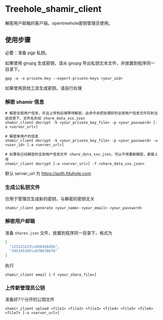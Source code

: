 # Treehole_shamir_client

解密用户邮箱的客户端，opentreehole密钥管理员使用。

## 使用步骤

必要：准备 pgp 私钥。

如果使用 gnupg 生成密钥，请从 gnupg 导出私钥文本文件，并放置到程序同一目录下。

```shell
gpg -a -o private.key --export-private-keys <your_uid>
```

如果使用其他工具生成密钥，请自行处理

### 解密 shamir 信息

```shell
# 解密全部用户信息，并且上传到后端等待解密。此命令会把处理好的全部用户信息文件存到当前目录下，文件名形如 share_data_xxx.json
shamir_client decrypt -k <your_private_key_file> -p <your_password> [-a <server_url>]

# 解密单用户的信息
shamir_client decrypt -k <your_private_key_file> -p <your_password> -u <user_id> [-a <server_url>]

# 如果有已经解密的全部用户信息文件 share_data_xxx.json，可以不用重新解密，直接上传
shamir_client decrypt [-a <server_url>] -f <share_data_xxx.json>
```

默认 server_url 为 https://auth.fduhole.com

### 生成公私钥文件

仅用于管理员生成新的密钥，与解密的密钥无关

```shell
shamir_client generate <your_name> <your_email> <your_password>
```

### 解密用户邮箱

准备 `shares.json` 文件，放置到程序同一目录下，格式为

```json
[
  "123123123\n456456456",
  "345345345\n678678678"
]
```

执行

```shell
shamir_client email [-f <your_share_file>]
```

### 上传新管理员公钥

准备好7个分开的公钥文件

```shell
shamir_client upload <file1> <file2> <file3> <file4> <file5> <file6> <file7> [-a <server_url>]
```